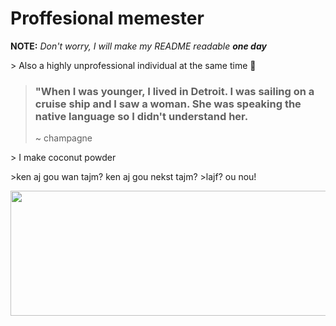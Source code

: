 # Proffesional memester

**NOTE:** *Don't worry, I will make my README readable **one day***

\> Also a highly unprofessional individual at the same time 🤡

> ### "When I was younger, I lived in Detroit. I was sailing on a cruise ship and I saw a woman. She was speaking the native language so I didn't understand her.
> ~ champagne

\> I make coconut powder

\>ken aj gou wan tajm? ken aj gou nekst tajm?
\>lajf? ou nou!

<img src="https://external-content.duckduckgo.com/iu/?u=https%3A%2F%2Fi.ytimg.com%2Fvi%2F_cZvtGHhOYM%2Fmaxresdefault.jpg&f=1&nofb=1&ipt=3b545f31e38bebbbc7e1467979831a9773809f488aa8a5bef7ca929ae6fe8690&ipo=images)https://external-content.duckduckgo.com/iu/?u=https%3A%2F%2Fi.ytimg.com%2Fvi%2F_cZvtGHhOYM%2Fmaxresdefault.jpg&f=1&nofb=1&ipt=3b545f31e38bebbbc7e1467979831a9773809f488aa8a5bef7ca929ae6fe8690&ipo=images" width="1000" height="200">
